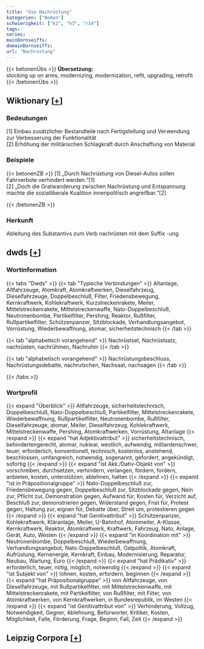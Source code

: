 ```yaml
---
title: "die Nachrüstung"
kategorien: ["Nomen"]
schwierigkeit: ["k2", "h3", "r14"]
tags:
series:
mainDornseiffs:
domainDornseiffs:
url: "Nachrüstung"
---
```


{{< betonenÜbs >}}
**Übersetzung:**  
stocking up on arms, modernizing, modernization, refit, upgrading, retrofit  
{{< /betonenÜbs >}}

## Wiktionary [[+](https://de.wiktionary.org/wiki/Nachrüstung)]

### Bedeutungen
[1] Einbau zusätzlicher Bestandteile nach Fertigstellung und Verwendung zur Verbesserung der Funktionalität  
[2] Erhöhung der militärischen Schlagkraft durch Anschaffung von Material  

### Beispiele
{{< betonenZB >}}
[1] „Durch Nachrüstung von Diesel-Autos sollen Fahrverbote verhindert werden.“[1]  
[2] „Doch die Gratwanderung zwischen Nachrüstung und Entspannung machte die sozialliberale Koalition innenpolitisch angreifbar.“[2]  

{{< /betonenZB >}}
### Herkunft
Ableitung des Substantivs zum Verb nachrüsten mit dem Suffix -ung  



## dwds [[+](https://www.dwds.de/wb/Nachrüstung)]

### Wortinformation
{{< tabs "Dwds" >}}
{{< tab "Typische Verbindungen" >}}
Altanlage, Altfahrzeuge, Atomkraft, Atomkraftwerken, Dieselfahrzeug, Dieselfahrzeuge, Doppelbeschluß, Filter, Friedensbewegung, Kernkraftwerk, Kohlekraftwerk, Kurzstreckenrakete, Meiler, Mittelstreckenrakete, Mittelstreckenwaffe, Nato-Doppelbeschluß, Neutronenbombe, Partikelfilter, Pershing, Reaktor, Rußfilter, Rußpartikelfilter, Schützenpanzer, Sitzblockade, Verhandlungsangebot, Vorrüstung, Wiederbewaffnung, atomar, sicherheitstechnisch
{{< /tab >}}

{{< tab "alphabetisch vorangehend" >}}
Nachrüstset, Nachrüstsatz, nachrüsten, nachrühmen, Nachruhm
{{< /tab >}}

{{< tab "alphabetisch vorangehend" >}}
Nachrüstungsbeschluss, Nachrüstungsdebatte, nachrutschen, Nachsaat, nachsagen
{{< /tab >}}

{{< /tabs >}}

### Wortprofil
{{< expand "Überblick" >}} Altfahrzeuge, sicherheitstechnisch, Doppelbeschluß, Nato-Doppelbeschluß, Partikelfilter, Mittelstreckenrakete, Wiederbewaffnung, Rußpartikelfilter, Neutronenbombe, Rußfilter, Dieselfahrzeuge, atomar, Meiler, Dieselfahrzeug, Kohlekraftwerk, Mittelstreckenwaffe, Pershing, Atomkraftwerken, Vorrüstung, Altanlage {{< /expand >}}
{{< expand "hat Adjektivattribut" >}} sicherheitstechnisch, behindertengerecht, atomar, nuklear, westlich, aufwendig, milliardenschwer, teuer, erforderlich, konventionell, technisch, kostenlos, anstehend, beschlossen, umfangreich, notwendig, sogenannt, gefordert, angekündigt, sofortig {{< /expand >}}
{{< expand "ist Akk./Dativ-Objekt von" >}} vorschreiben, durchsetzen, verhindern, verlangen, fördern, fordern, anbieten, kosten, unterstützen, ablehnen, halten {{< /expand >}}
{{< expand "ist in Präpositionalgruppe" >}} Nato-Doppelbeschluß zur, Friedensbewegung gegen, Doppelbeschluß zur, Sitzblockade gegen, Nein zur, Pflicht zur, Demonstration gegen, Aufwand für, Kosten für, Verzicht auf, Beschluß zur, demonstrieren gegen, Widerstand gegen, Frist für, Protest gegen, Haltung zur, eignen für, Debatte über, Streit um, protestieren gegen {{< /expand >}}
{{< expand "hat Genitivattribut" >}} Schützenpanzer, Kohlekraftwerk, Kläranlage, Meiler, U-Bahnhof, Atommeiler, A-Klasse, Kernkraftwerk, Reaktor, Atomkraftwerk, Kraftwerk, Fahrzeug, Nato, Anlage, Gerät, Auto, Westen {{< /expand >}}
{{< expand "in Koordination mit" >}} Neutronenbombe, Doppelbeschluß, Wiederbewaffnung, Verhandlungsangebot, Nato-Doppelbeschluß, Ostpolitik, Atomkraft, Aufrüstung, Kernenergie, Kernkraft, Einbau, Modernisierung, Reparatur, Neubau, Wartung, Euro {{< /expand >}}
{{< expand "hat Prädikativ" >}} erforderlich, teuer, nötig, möglich, notwendig {{< /expand >}}
{{< expand "ist Subjekt von" >}} lohnen, kosten, erfordern, beginnen {{< /expand >}}
{{< expand "hat Präpositionalgruppe" >}} von Altfahrzeuge, von Dieselfahrzeuge, mit Rußpartikelfilter, mit Mittelstreckenwaffe, mit Mittelstreckenrakete, mit Partikelfilter, von Rußfilter, mit Filter, von Atomkraftwerken, von Kernkraftwerken, in Bundesrepublik, im Westen {{< /expand >}}
{{< expand "ist Genitivattribut von" >}} Verhinderung, Vollzug, Notwendigkeit, Gegner, Ablehnung, Befürworter, Kritiker, Kosten, Möglichkeit, Falle, Förderung, Frage, Beginn, Fall, Zeit {{< /expand >}}

## Leipzig Corpora [[+](https://corpora.uni-leipzig.de/en/res?word=Nachrüstung&corpusId=deu_newscrawl-public_2018)]

